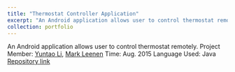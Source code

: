 ```yaml
---
title: "Thermostat Controller Application"
excerpt: "An Android application allows user to control thermostat remotely.<br/><img src='/images/500x300.png'>"
collection: portfolio
---
```


An Android application allows user to control thermostat remotely.
Project Member: [Yuntao Li](y.li.2@student.tue.nl), [Mark Leenen](m.leenen@student.tue.nl)
Time: Aug. 2015
Language Used: Java
[Repository link](xxx)
